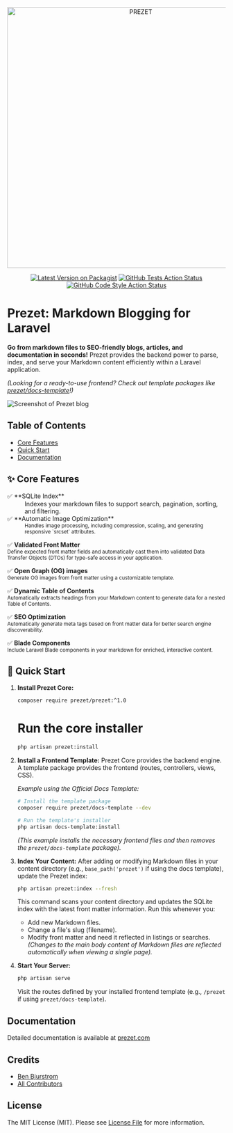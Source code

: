 <div align="center">
    <img src="https://prezet.com/ogimage.png" width="600" alt="PREZET">
</div>

<p align="center">
<a href="https://packagist.org/packages/benbjurstrom/prezet"><img src="https://img.shields.io/packagist/v/benbjurstrom/prezet.svg?style=flat-square" alt="Latest Version on Packagist"></a>
<a href="https://github.com/benbjurstrom/prezet/actions?query=workflow%3Arun-tests+branch%3Amain"><img src="https://img.shields.io/github/actions/workflow/status/benbjurstrom/prezet/run-tests.yml?branch=main&label=tests&style=flat-square" alt="GitHub Tests Action Status"></a>
<a href="https://github.com/benbjurstrom/prezet/actions?query=workflow%3A"Fix+PHP+code+style+issues"+branch%3Amain"><img src="https://img.shields.io/github/actions/workflow/status/benbjurstrom/prezet/fix-php-code-style-issues.yml?branch=main&label=code%20style&style=flat-square" alt="GitHub Code Style Action Status"></a>
</p>

# Prezet: Markdown Blogging for Laravel

**Go from markdown files to SEO-friendly blogs, articles, and documentation in seconds!** Prezet provides the backend power to parse, index, and serve your Markdown content efficiently within a Laravel application.

*(Looking for a ready-to-use frontend? Check out template packages like [prezet/docs-template](https://github.com/prezet/docs-template)!)*

<picture>
  <source media="(prefers-color-scheme: dark)" srcset="https://raw.githubusercontent.com/benbjurstrom/prezet/main/art/screenshot-dark.png">
  <source media="(prefers-color-scheme: light)" srcset="https://raw.githubusercontent.com/benbjurstrom/prezet/main/art/screenshot-light.png">
  <img alt="Screenshot of Prezet blog" src="https://raw.githubusercontent.com/benbjurstrom/prezet/main/art/screenshot-light.png">
</picture>

## Table of Contents

*   [Core Features](#-core-features)
*   [Quick Start](#-quick-start)
*   [Documentation](#-documentation)

## ✨ Core Features

<dl>
  <dt>✅ **SQLite Index**</dt>
  <dd>Indexes your markdown files to support search, pagination, sorting, and filtering.</dd>

  <dt>✅ **Automatic Image Optimization**</dt>
  <dd><sub>Handles image processing, including compression, scaling, and generating responsive `srcset` attributes.</sub></dd>
</dl>

✅ **Validated Front Matter**<br><sub>Define expected front matter fields and automatically cast them into validated Data Transfer Objects (DTOs) for type-safe access in your application.</sub>

✅ **Open Graph (OG) images**<br><sub>Generate OG images from front matter using a customizable template.</sub>

✅ **Dynamic Table of Contents**<br><sub>Automatically extracts headings from your Markdown content to generate data for a nested Table of Contents.</sub>

✅ **SEO Optimization**<br><sub>Automatically generate meta tags based on front matter data for better search engine discoverability.</sub>

✅ **Blade Components**<br><sub>Include Laravel Blade components in your markdown for enriched, interactive content.</sub>

## 🚀 Quick Start

1.  **Install Prezet Core:**
    ```bash
    composer require prezet/prezet:^1.0
    ```

    # Run the core installer
    ```bash
    php artisan prezet:install
    ```

2.  **Install a Frontend Template:**
    Prezet Core provides the backend engine. A template package provides the frontend (routes, controllers, views, CSS).

    *Example using the Official Docs Template:*
    ```bash
    # Install the template package
    composer require prezet/docs-template --dev

    # Run the template's installer
    php artisan docs-template:install
    ```
    *(This example installs the necessary frontend files and then removes the `prezet/docs-template` package).*

3.  **Index Your Content:**
    After adding or modifying Markdown files in your content directory (e.g., `base_path('prezet')` if using the docs template), update the Prezet index:
    ```bash
    php artisan prezet:index --fresh
    ```
    This command scans your content directory and updates the SQLite index with the latest front matter information. Run this whenever you:
    *   Add new Markdown files.
    *   Change a file's slug (filename).
    *   Modify front matter and need it reflected in listings or searches.
        *(Changes to the main body content of Markdown files are reflected automatically when viewing a single page).*

4.  **Start Your Server:**
    ```bash
    php artisan serve
    ```
    Visit the routes defined by your installed frontend template (e.g., `/prezet` if using `prezet/docs-template`).

## Documentation

Detailed documentation is available at [prezet.com](https://prezet.com)

## Credits

*   [Ben Bjurstrom](https://github.com/benbjurstrom)
*   [All Contributors](../../contributors)

## License

The MIT License (MIT). Please see [License File](LICENSE.md) for more information.
